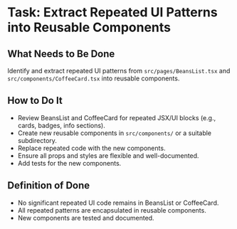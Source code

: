 # Task: Extract Repeated UI Patterns into Reusable Components

## What Needs to Be Done
Identify and extract repeated UI patterns from `src/pages/BeansList.tsx` and `src/components/CoffeeCard.tsx` into reusable components.

## How to Do It
- Review BeansList and CoffeeCard for repeated JSX/UI blocks (e.g., cards, badges, info sections).
- Create new reusable components in `src/components/` or a suitable subdirectory.
- Replace repeated code with the new components.
- Ensure all props and styles are flexible and well-documented.
- Add tests for the new components.

## Definition of Done
- No significant repeated UI code remains in BeansList or CoffeeCard.
- All repeated patterns are encapsulated in reusable components.
- New components are tested and documented. 